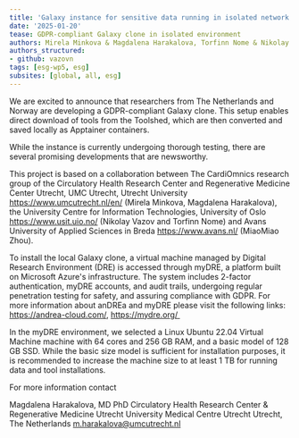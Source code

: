 ```yaml
---
title: 'Galaxy instance for sensitive data running in isolated network environment'
date: '2025-01-20'
tease: GDPR-compliant Galaxy clone in isolated environment
authors: Mirela Minkova & Magdalena Harakalova, Torfinn Nome & Nikolay Vazov
authors_structured:
- github: vazovn
tags: [esg-wp5, esg]
subsites: [global, all, esg]
---
```


We are excited to announce that researchers from The Netherlands and Norway are developing a GDPR-compliant Galaxy clone. 
This setup enables direct download of tools from the Toolshed, which are then converted and saved locally as Apptainer containers.

While the instance is currently undergoing thorough testing, there are several promising developments that are newsworthy. 

This project is based on a collaboration between The CardiOmnics research group of the Circulatory Health Research Center and Regenerative Medicine Center Utrecht, 
UMC Utrecht, Utrecht University https://www.umcutrecht.nl/en/ (Mirela Minkova, Magdalena Harakalova), the University Centre for Information Technologies, 
University of Oslo https://www.usit.uio.no/ (Nikolay Vazov and Torfinn Nome) and Avans University of Applied Sciences in Breda https://www.avans.nl/ (MiaoMiao Zhou).


To install the local Galaxy clone, a virtual machine managed by Digital Research Environment (DRE) is accessed through myDRE, a platform built on Microsoft Azure's infrastructure.
The system includes 2-factor authentication, myDRE accounts, and audit trails, undergoing regular penetration testing for safety, and assuring compliance with GDPR.
For more information about anDREa and myDRE please visit the following links: https://andrea-cloud.com/, https://mydre.org/ 


In the myDRE environment, we selected a Linux Ubuntu 22.04 Virtual Machine machine with 64 cores and 256 GB RAM, and a basic model of 128 GB SSD.
While the basic size model is sufficient for installation purposes, it is recommended to increase the machine size to at least 1 TB for running data and tool installations.

For more information contact 

Magdalena Harakalova, MD PhD
Circulatory Health Research Center &
Regenerative Medicine Utrecht
University Medical Centre Utrecht
Utrecht, The Netherlands
m.harakalova@umcutrecht.nl
